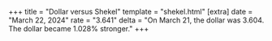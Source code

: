+++
title = "Dollar versus Shekel"
template = "shekel.html"
[extra]
date = "March 22, 2024"
rate = "3.641"
delta = "On March 21, the dollar was 3.604. The dollar became 1.028% stronger."
+++
